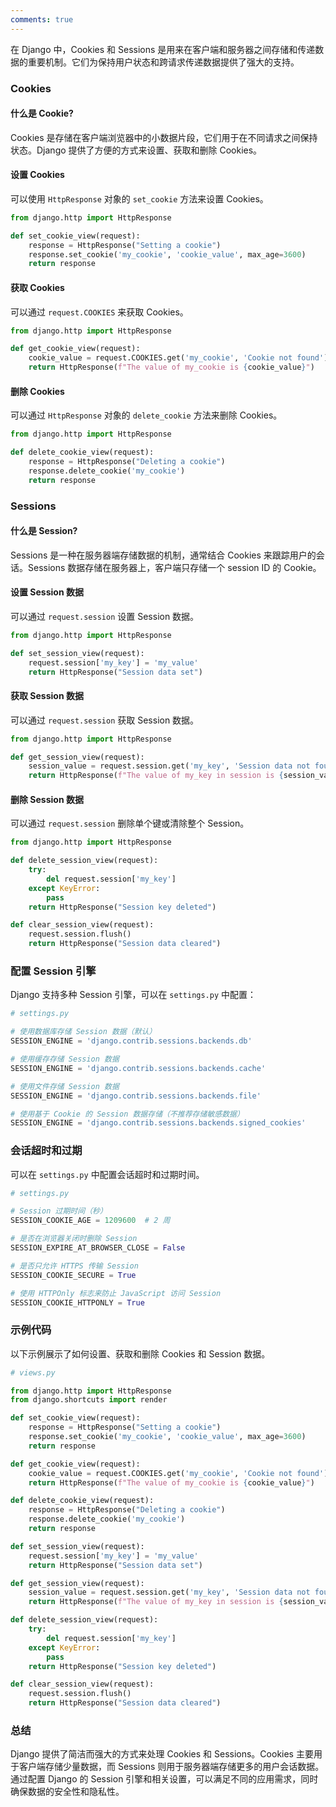 ```yaml
---
comments: true
---
```


在 Django 中，Cookies 和 Sessions 是用来在客户端和服务器之间存储和传递数据的重要机制。它们为保持用户状态和跨请求传递数据提供了强大的支持。

### Cookies

#### 什么是 Cookie?

Cookies 是存储在客户端浏览器中的小数据片段，它们用于在不同请求之间保持状态。Django 提供了方便的方式来设置、获取和删除 Cookies。

#### 设置 Cookies

可以使用 `HttpResponse` 对象的 `set_cookie` 方法来设置 Cookies。

```python
from django.http import HttpResponse

def set_cookie_view(request):
    response = HttpResponse("Setting a cookie")
    response.set_cookie('my_cookie', 'cookie_value', max_age=3600)
    return response
```

#### 获取 Cookies

可以通过 `request.COOKIES` 来获取 Cookies。

```python
from django.http import HttpResponse

def get_cookie_view(request):
    cookie_value = request.COOKIES.get('my_cookie', 'Cookie not found')
    return HttpResponse(f"The value of my_cookie is {cookie_value}")
```

#### 删除 Cookies

可以通过 `HttpResponse` 对象的 `delete_cookie` 方法来删除 Cookies。

```python
from django.http import HttpResponse

def delete_cookie_view(request):
    response = HttpResponse("Deleting a cookie")
    response.delete_cookie('my_cookie')
    return response
```

### Sessions

#### 什么是 Session?

Sessions 是一种在服务器端存储数据的机制，通常结合 Cookies 来跟踪用户的会话。Sessions 数据存储在服务器上，客户端只存储一个 session ID 的 Cookie。

#### 设置 Session 数据

可以通过 `request.session` 设置 Session 数据。

```python
from django.http import HttpResponse

def set_session_view(request):
    request.session['my_key'] = 'my_value'
    return HttpResponse("Session data set")
```

#### 获取 Session 数据

可以通过 `request.session` 获取 Session 数据。

```python
from django.http import HttpResponse

def get_session_view(request):
    session_value = request.session.get('my_key', 'Session data not found')
    return HttpResponse(f"The value of my_key in session is {session_value}")
```

#### 删除 Session 数据

可以通过 `request.session` 删除单个键或清除整个 Session。

```python
from django.http import HttpResponse

def delete_session_view(request):
    try:
        del request.session['my_key']
    except KeyError:
        pass
    return HttpResponse("Session key deleted")

def clear_session_view(request):
    request.session.flush()
    return HttpResponse("Session data cleared")
```

### 配置 Session 引擎

Django 支持多种 Session 引擎，可以在 `settings.py` 中配置：

```python
# settings.py

# 使用数据库存储 Session 数据（默认）
SESSION_ENGINE = 'django.contrib.sessions.backends.db'

# 使用缓存存储 Session 数据
SESSION_ENGINE = 'django.contrib.sessions.backends.cache'

# 使用文件存储 Session 数据
SESSION_ENGINE = 'django.contrib.sessions.backends.file'

# 使用基于 Cookie 的 Session 数据存储（不推荐存储敏感数据）
SESSION_ENGINE = 'django.contrib.sessions.backends.signed_cookies'
```

### 会话超时和过期

可以在 `settings.py` 中配置会话超时和过期时间。

```python
# settings.py

# Session 过期时间（秒）
SESSION_COOKIE_AGE = 1209600  # 2 周

# 是否在浏览器关闭时删除 Session
SESSION_EXPIRE_AT_BROWSER_CLOSE = False

# 是否只允许 HTTPS 传输 Session
SESSION_COOKIE_SECURE = True

# 使用 HTTPOnly 标志来防止 JavaScript 访问 Session
SESSION_COOKIE_HTTPONLY = True
```

### 示例代码

以下示例展示了如何设置、获取和删除 Cookies 和 Session 数据。

```python
# views.py

from django.http import HttpResponse
from django.shortcuts import render

def set_cookie_view(request):
    response = HttpResponse("Setting a cookie")
    response.set_cookie('my_cookie', 'cookie_value', max_age=3600)
    return response

def get_cookie_view(request):
    cookie_value = request.COOKIES.get('my_cookie', 'Cookie not found')
    return HttpResponse(f"The value of my_cookie is {cookie_value}")

def delete_cookie_view(request):
    response = HttpResponse("Deleting a cookie")
    response.delete_cookie('my_cookie')
    return response

def set_session_view(request):
    request.session['my_key'] = 'my_value'
    return HttpResponse("Session data set")

def get_session_view(request):
    session_value = request.session.get('my_key', 'Session data not found')
    return HttpResponse(f"The value of my_key in session is {session_value}")

def delete_session_view(request):
    try:
        del request.session['my_key']
    except KeyError:
        pass
    return HttpResponse("Session key deleted")

def clear_session_view(request):
    request.session.flush()
    return HttpResponse("Session data cleared")
```

### 总结

Django 提供了简洁而强大的方式来处理 Cookies 和 Sessions。Cookies 主要用于客户端存储少量数据，而 Sessions 则用于服务器端存储更多的用户会话数据。通过配置 Django 的 Session 引擎和相关设置，可以满足不同的应用需求，同时确保数据的安全性和隐私性。